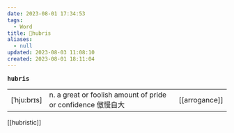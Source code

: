```yaml
---
date: 2023-08-01 17:34:53
tags:
  - Word
title: 📖hubris
aliases:
  - null
updated: 2023-08-03 11:08:10
created: 2023-08-01 18:11:04
---
```


<pre><strong>hubris</strong></pre>
|   |   |   |
|---|---|---|
|[ˈhju:brɪs]|n. a great or foolish amount of pride or confidence 傲慢⾃⼤|[[arrogance]]|
[[hubristic]]